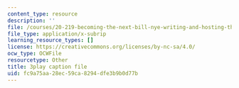```yaml
---
content_type: resource
description: ''
file: /courses/20-219-becoming-the-next-bill-nye-writing-and-hosting-the-educational-show-january-iap-2015/fc9a75aa28ec59ca8294dfe3b9b0d77b_VQi6t2NfWig.vtt
file_type: application/x-subrip
learning_resource_types: []
license: https://creativecommons.org/licenses/by-nc-sa/4.0/
ocw_type: OCWFile
resourcetype: Other
title: 3play caption file
uid: fc9a75aa-28ec-59ca-8294-dfe3b9b0d77b
---
```

